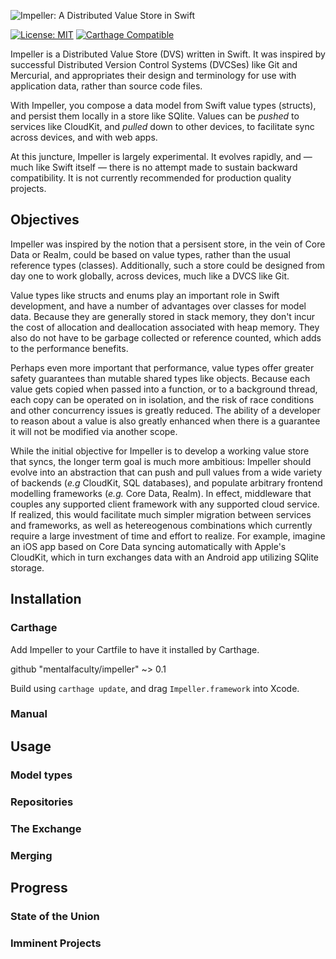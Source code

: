 ![Impeller: A Distributed Value Store in Swift](https://image.png)

[![License: MIT](https://img.shields.io/badge/License-MIT-yellow.svg)](https://opensource.org/licenses/MIT)
[![Carthage Compatible](https://img.shields.io/badge/Carthage-compatible-4BC51D.svg?style=flat)](https://github.com/Carthage/Carthage)

Impeller is a Distributed Value Store (DVS) written in Swift. It was inspired by successful Distributed Version Control Systems (DVCSes) like Git and Mercurial, and appropriates their design and terminology for use with application data, rather than source code files.

With Impeller, you compose a data model from Swift value types (structs), and persist them locally in a store like SQlite. Values can be _pushed_ to services like CloudKit, and _pulled_ down to other devices, to facilitate sync across devices, and with web apps.

At this juncture, Impeller is largely experimental. It evolves rapidly, and — much like Swift itself — there is no attempt made to sustain backward compatibility. It is not currently recommended for production quality projects.

## Objectives

Impeller was inspired by the notion that a persisent store, in the vein of Core Data or Realm, could be based on value types, rather than the usual reference types (classes). Additionally, such a store could be designed from day one to work globally, across devices, much like a DVCS like Git.

Value types like structs and enums play an important role in Swift development, and have a number of advantages over classes for model data. Because they are generally stored in stack memory, they don't incur the cost of allocation and deallocation associated with heap memory. They also do not have to be garbage collected or reference counted, which adds to the performance benefits.

Perhaps even more important that performance, value types offer greater safety guarantees than mutable shared types like objects. Because each value gets copied when passed into a function, or to a background thread, each copy can be operated on in isolation, and the risk of race conditions and other concurrency issues is greatly reduced. The ability of a developer to reason about a value is also greatly enhanced when there is a guarantee it will not be modified via another scope.

While the initial objective for Impeller is to develop a working value store that syncs, the longer term goal is much more ambitious: Impeller should evolve into an abstraction that can push and pull values from a wide variety of backends (_e.g_ CloudKit, SQL databases), and populate arbitrary frontend modelling frameworks (_e.g._ Core Data, Realm). In effect, middleware that couples any supported client framework with any supported cloud service. If realized, this would facilitate much simpler migration between services and frameworks, as well as hetereogenous combinations which currently require a large investment of time and effort to realize. For example, imagine an iOS app based on Core Data syncing automatically with Apple's CloudKit, which in turn exchanges data with an Android app utilizing SQlite storage.

## Installation

### Carthage

Add Impeller to your Cartfile to have it installed by Carthage.

github "mentalfaculty/impeller" ~> 0.1

Build using `carthage update`, and drag `Impeller.framework` into Xcode.

### Manual

## Usage

### Model types

### Repositories

### The Exchange

### Merging

## Progress

### State of the Union

### Imminent Projects
